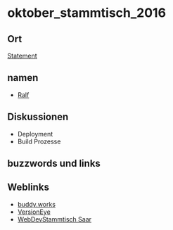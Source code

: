 # oktober_stammtisch_2016

## Ort

[Statement](https://agentur-statement.de/)

## namen

* [Ralf](https://horttcore.de)

## Diskussionen
 
* Deployment
* Build Prozesse

## buzzwords und links

## Weblinks

* [buddy.works](https://buddy.works/)
* [VersionEye](https://www.versioneye.com/)
* [WebDevStammtisch Saar](http://www.webdevstammtisch.de/)
